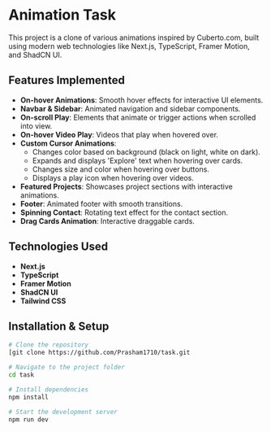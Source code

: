 # Animation Task

This project is a clone of various animations inspired by Cuberto.com, built using modern web technologies like Next.js, TypeScript, Framer Motion, and ShadCN UI.

## Features Implemented

- **On-hover Animations**: Smooth hover effects for interactive UI elements.
- **Navbar & Sidebar**: Animated navigation and sidebar components.
- **On-scroll Play**: Elements that animate or trigger actions when scrolled into view.
- **On-hover Video Play**: Videos that play when hovered over.
- **Custom Cursor Animations**:
  - Changes color based on background (black on light, white on dark).
  - Expands and displays 'Explore' text when hovering over cards.
  - Changes size and color when hovering over buttons.
  - Displays a play icon when hovering over videos.
- **Featured Projects**: Showcases project sections with interactive animations.
- **Footer**: Animated footer with smooth transitions.
- **Spinning Contact**: Rotating text effect for the contact section.
- **Drag Cards Animation**: Interactive draggable cards.


## Technologies Used

- **Next.js** 
- **TypeScript**
- **Framer Motion**
- **ShadCN UI**
- **Tailwind CSS**

## Installation & Setup

```sh
# Clone the repository
[git clone https://github.com/Prasham1710/task.git

# Navigate to the project folder
cd task

# Install dependencies
npm install  

# Start the development server
npm run dev  
